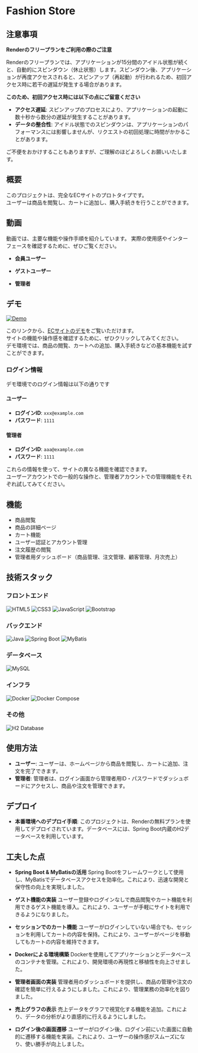 # Fashion Store

## 注意事項

**Renderのフリープランをご利用の際のご注意**

Renderのフリープランでは、アプリケーションが15分間のアイドル状態が続くと、自動的にスピンダウン（休止状態）します。スピンダウン後、アプリケーションが再度アクセスされると、スピンアップ（再起動）が行われるため、初回アクセス時に若干の遅延が発生する場合があります。

**このため、初回アクセス時には以下の点にご留意ください**

- **アクセス遅延**: スピンアップのプロセスにより、アプリケーションの起動に数十秒から数分の遅延が発生することがあります。
- **データの整合性**: アイドル状態でのスピンダウンは、アプリケーションのパフォーマンスには影響しませんが、リクエストの初回処理に時間がかかることがあります。

ご不便をおかけすることもありますが、ご理解のほどよろしくお願いいたします。

## 概要
このプロジェクトは、完全なECサイトのプロトタイプです。<br>ユーザーは商品を閲覧し、カートに追加し、購入手続きを行うことができます。

## 動画
動画では、主要な機能や操作手順を紹介しています。
実際の使用感やインターフェースを確認するために、ぜひご覧ください。
- **会員ユーザー**

- **ゲストユーザー**

- **管理者**

## デモ
[![Demo](https://img.shields.io/badge/Demo-→%20Click%20Here-blueviolet?style=for-the-badge&logo=appveyor)](https://fashion-store-app.onrender.com)

このリンクから、[ECサイトのデモ](https://fashion-store-app.onrender.com)をご覧いただけます。<br>
サイトの機能や操作感を確認するために、ぜひクリックしてみてください。<br>
デモ環境では、商品の閲覧、カートへの追加、購入手続きなどの基本機能を試すことができます。

### ログイン情報

デモ環境でのログイン情報は以下の通りです

#### ユーザー
- **ログインID**: `xxx@example.com`
- **パスワード**: `1111`

#### 管理者
- **ログインID**: `aaa@example.com`
- **パスワード**: `1111`

これらの情報を使って、サイトの異なる機能を確認できます。<br>
ユーザーアカウントでの一般的な操作と、管理者アカウントでの管理機能をそれぞれ試してみてください。

## 機能
- 商品閲覧
- 商品の詳細ページ
- カート機能
- ユーザー認証とアカウント管理
- 注文履歴の閲覧
- 管理者用ダッシュボード（商品管理、注文管理、顧客管理、月次売上）

## 技術スタック
### フロントエンド
![HTML5](https://img.shields.io/badge/HTML5-E34F26?logo=html5&logoColor=white&style=for-the-badge)
![CSS3](https://img.shields.io/badge/CSS3-1572B6?logo=css3&logoColor=white&style=for-the-badge)
![JavaScript](https://img.shields.io/badge/JavaScript-F7DF1E?logo=javascript&logoColor=black&style=for-the-badge)
![Bootstrap](https://img.shields.io/badge/Bootstrap-563D7C?logo=bootstrap&logoColor=white&style=for-the-badge)

### バックエンド
![Java](https://img.shields.io/badge/Java-007396?style=for-the-badge&logo=java&logoColor=white)
![Spring Boot](https://img.shields.io/badge/Spring%20Boot-6DB33F?logo=spring-boot&logoColor=white&style=for-the-badge)
![MyBatis](https://img.shields.io/badge/MyBatis-CB3837?logo=mybatis&logoColor=white&style=for-the-badge)

### データベース
![MySQL](https://img.shields.io/badge/MySQL-4479A1?logo=mysql&logoColor=white&style=for-the-badge)

### インフラ
![Docker](https://img.shields.io/badge/Docker-2496ED?logo=docker&logoColor=white&style=for-the-badge)
![Docker Compose](https://img.shields.io/badge/Docker%20Compose-2496ED?logo=docker&logoColor=white&style=for-the-badge)

### その他
![H2 Database](https://img.shields.io/badge/H2%20Database-003B57?logo=h2&logoColor=white&style=for-the-badge)
## 使用方法
- **ユーザー**: ユーザーは、ホームページから商品を閲覧し、カートに追加、注文を完了できます。
- **管理者**: 管理者は、ログイン画面から管理者用ID・パスワードでダッシュボードにアクセスし、商品や注文を管理できます。

## デプロイ
- **本番環境へのデプロイ手順**: このプロジェクトは、Renderの無料プランを使用してデプロイされています。データベースには、Spring Boot内蔵のH2データベースを利用しています。

## 工夫した点

- **Spring Boot & MyBatisの活用**
  Spring Bootをフレームワークとして使用し、MyBatisでデータベースアクセスを効率化。これにより、迅速な開発と保守性の向上を実現しました。

- **ゲスト機能の実装**
  ユーザー登録やログインなしで商品閲覧やカート機能を利用できるゲスト機能を導入。これにより、ユーザーが手軽にサイトを利用できるようになりました。

- **セッションでのカート機能**
  ユーザーがログインしていない場合でも、セッションを利用してカートの内容を保持。これにより、ユーザーがページを移動してもカートの内容を維持できます。

- **Dockerによる環境構築**
  Dockerを使用してアプリケーションとデータベースのコンテナを管理。これにより、開発環境の再現性と移植性を向上させました。

- **管理者画面の実装**
  管理者用のダッシュボードを提供し、商品の管理や注文の確認を簡単に行えるようにしました。これにより、管理業務の効率化を図りました。

- **売上グラフの表示**
  売上データをグラフで視覚化する機能を追加。これにより、データの分析がより直感的に行えるようにしました。

- **ログイン後の画面遷移**
  ユーザーがログイン後、ログイン前にいた画面に自動的に遷移する機能を実装。これにより、ユーザーの操作感がスムーズになり、使い勝手が向上しました。

